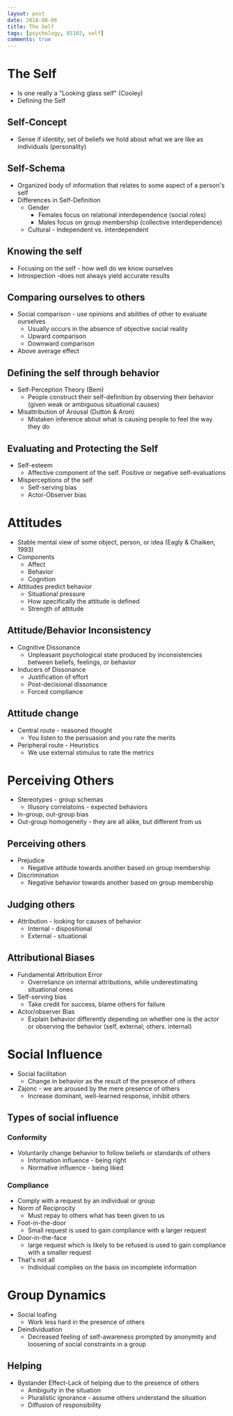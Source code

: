 ```yaml
---
layout: post
date: 2018-08-06
title: The Self
tags: [psychology, 85102, self]
comments: true
---
```


# The Self
- Is one really a "Looking glass self" (Cooley)
- Defining the Self

## Self-Concept
- Sense if identity, set of beliefs we hold about what we are like as individuals (personality)

## Self-Schema
- Organized body of information that relates to some aspect of a person's self
- Differences in Self-Definition
    - Gender
        - Females focus on relational interdependence (social roles)
        - Males focus on group membership (collective interdependence)
    - Cultural - Independent vs. interdependent

## Knowing the self
- Focusing on the self - how well do we know ourselves
- Introspection -does not always yield accurate results

## Comparing ourselves to others
- Social comparison - use opinions and abilities of other to evaluate ourselves
    - Usually occurs in the absence of objective social reality
    - Upward comparison
    - Downward comparison
- Above average effect

## Defining the self through behavior
- Self-Perception Theory (Bem)
    - People construct their self-definition by observing their behavior (given weak or ambiguous situational causes)
- Misattribution of Arousal (Dutton & Aron)
    - Mistaken inference about what is causing people to feel the way they do 

## Evaluating and Protecting the Self
- Self-esteem 
    - Affective component of the self. Positive or negative self-evaluations
- Misperceptions of the self
    - Self-serving bias
    - Actor-Observer bias

# Attitudes
- Stable mental view of some object, person, or idea (Eagly & Chaiken, 1993)
- Components
    - Affect
    - Behavior
    - Cognition
- Attitudes predict behavior
    - Situational pressure
    - How specifically the attitude is defined
    - Strength of attitude

## Attitude/Behavior Inconsistency
- Cognitive Dissonance
    - Unpleasant psychological state produced by inconsistencies between beliefs, feelings, or behavior
- Inducers of Dissonance
    - Justification of effort
    - Post-decisional dissonance
    - Forced compliance

## Attitude change
- Central route - reasoned thought
    - You listen to the persuasion and you rate the merits
- Peripheral route - Heuristics
    - We use external stimulus to rate the metrics

# Perceiving Others
- Stereotypes - group schemas
    - Illusory correlatoins - expected behaviors
- In-group, out-group bias
- Out-group homogeneity - they are all alike, but different from us

## Perceiving others
- Prejudice
    - Negative attitude towards another based on group membership
- Discrimination
    - Negative behavior towards another based on group membership

## Judging others
- Attribution - looking for causes of behavior
    - Internal - dispositional
    - External - situational

## Attributional Biases
- Fundamental Attribution Error
    - Overreliance on internal attributions, while underestimating situational ones
- Self-serving bias
    - Take credit for success, blame others for failure
- Actor/observer Bias
    - Explain behavior differently depending on whether one is the actor or observing the behavior (self, external; others. internal)

# Social Influence
- Social facilitation
    - Change in behavior as the result of the presence of others
- Zajonc - we are aroused by the mere presence of others
    - Increase dominant, well-learned response, inhibit others

## Types of social influence

### Conformity
- Voluntarily change behavior to follow beliefs or standards of others
    - Information influence - being right
    - Normative influence - being liked

### Compliance
- Comply with a request by an individual or group
- Norm of Reciprocity 
    - Must repay to others what has been given to us
- Foot-in-the-door
    - Small request is used to gain compliance with a larger request
- Door-in-the-face
    - large request which is likely to be refused is used to gain compliance with a smaller request
- That's not all
    - Individual complies on the basis on incomplete information

# Group Dynamics
- Social loafing
    - Work less hard in the presence of others
- Deindividuation
    - Decreased feeling of self-awareness prompted by anonymity and loosening of social constraints in a group

## Helping
- Bystander Effect-Lack of helping due to the presence of others
    - Ambiguity in the situation
    - Pluralistic ignorance - assume others understand the situation
    - Diffusion of responsibility